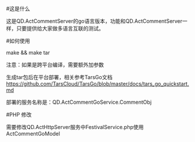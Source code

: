 #这是什么

这是QD.ActCommentServer的go语言版本，功能和QD.ActCommentServer一样，只要提供给大家做多语言互联的测试。

#如何使用

make && make tar

注意：如果是跨平台编译，需要额外加参数

生成tar包后在平台部署，相关参考TarsGo文档
https://github.com/TarsCloud/TarsGo/blob/master/docs/tars_go_quickstart.md

部署的服务名称是：QD.ActCommentGoService.CommentObj

#PHP 修改

需要修改QD.ActHttpServer服务中FestivalService.php使用ActCommentGoModel

